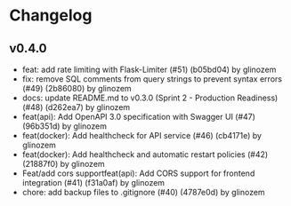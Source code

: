 # Changelog

## v0.4.0

* feat: add rate limiting with Flask-Limiter (#51) (b05bd04) by glinozem
* fix: remove SQL comments from query strings to prevent syntax errors (#49) (2b86080) by glinozem
* docs: update README.md to v0.3.0 (Sprint 2 - Production Readiness) (#48) (d262ea7) by glinozem
* feat(api): Add OpenAPI 3.0 specification with Swagger UI (#47) (96b351d) by glinozem
* feat(docker): Add healthcheck for API service (#46) (cb4171e) by glinozem
* feat(docker): Add healthcheck and automatic restart policies (#42) (21887f0) by glinozem
* Feat/add cors supportfeat(api): Add CORS support for frontend integration (#41) (f31a0af) by glinozem
* chore: add backup files to .gitignore (#40) (4787e0d) by glinozem
